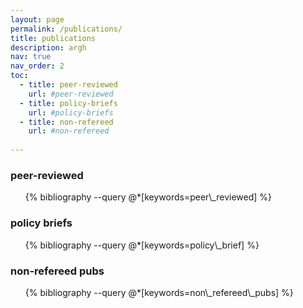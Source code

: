 ```yaml
---
layout: page
permalink: /publications/
title: publications
description: argh
nav: true
nav_order: 2
toc:
  - title: peer-reviewed
    url: #peer-reviewed
  - title: policy-briefs
    url: #policy-briefs  
  - title: non-refereed
    url: #non-refereed
    
---
```

<!-- _pages/publications.md -->
<div class="publications">

<h3 id="peer-reviewed">peer-reviewed</h3>
<ul>
{% bibliography --query @*[keywords=peer\_reviewed] %}
</ul>
</div>

<div class="publications">

<h3 id="policy-briefs">policy briefs</h3>
<ul>
{% bibliography --query @*[keywords=policy\_brief] %}
</ul>

<h3 id="non-refereed">non-refereed pubs</h3>
<ul>
{% bibliography --query @*[keywords=non\_refereed\_pubs] %}
</ul>

</div>
